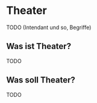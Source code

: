 # Theater

TODO (Intendant und so, Begriffe)

## Was ist Theater?

TODO

## Was soll Theater?

TODO
